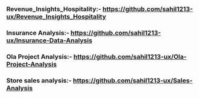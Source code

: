 ### Revenue_Insights_Hospitality:- https://github.com/sahil1213-ux/Revenue_Insights_Hospitality
### Insurance Analysis:- https://github.com/sahil1213-ux/Insurance-Data-Analysis
### Ola Project Analysis:- https://github.com/sahil1213-ux/Ola-Project-Analysis
### Store sales analysis:- https://github.com/sahil1213-ux/Sales-Analysis


